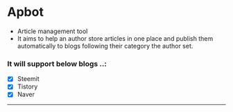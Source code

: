 # Apbot
- Article management tool
- It aims to help an author store articles in one place and publish them automatically to blogs following their category the author set.

### It will support below blogs ..:
- [x] Steemit
- [x] Tistory
- [x] Naver

---
